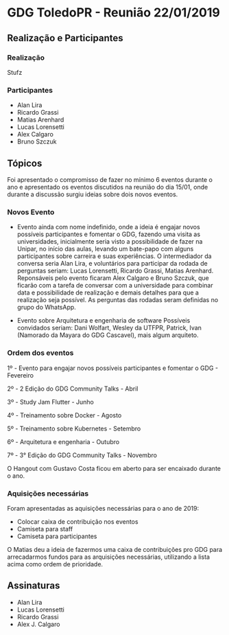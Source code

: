 # GDG ToledoPR - Reunião 22/01/2019
## Realização e Participantes
### Realização
Stufz

### Participantes

- Alan Lira
- Ricardo Grassi
- Matias Arenhard
- Lucas Lorensetti
- Alex Calgaro
- Bruno Szczuk

## Tópicos

Foi apresentado o compromisso de fazer no mínimo 6 eventos durante o ano e apresentado os eventos discutidos na reunião do dia 15/01,
onde durante a discussão surgiu ideias sobre dois novos eventos.

### Novos Evento

- Evento ainda com nome indefinido, onde a ideia é engajar novos possíveis participantes e fomentar o GDG, fazendo uma visita as universidades, inicialmente 
seria visto a possibilidade de fazer na Unipar, no início das aulas, levando um bate-papo com alguns participantes sobre carreira e suas 
experiências. O intermediador da conversa seria Alan Lira, e voluntários para participar da rodada de perguntas seriam: 
Lucas Lorensetti, Ricardo Grassi, Matias Arenhard. Reponsáveis pelo evento ficaram Alex Calgaro e Bruno Szczuk, que ficarão com a tarefa de
conversar com a universidade para combinar data e possibilidade de realização e demais detalhes para que a realização seja possível. As perguntas
das rodadas seram definidas no grupo do WhatsApp.

- Evento sobre Arquitetura e engenharia de software
Possíveis convidados seriam: Dani Wolfart, Wesley da UTFPR, Patrick, Ivan (Namorado da Mayara do GDG Cascavel), mais algum arquiteto.

### Ordem dos eventos

1º - Evento para engajar novos possíveis participantes e fomentar o GDG - Fevereiro

2º - 2 Edição do GDG Community Talks - Abril

3º - Study Jam Flutter - Junho

4º - Treinamento sobre Docker - Agosto

5º - Treinamento sobre Kubernetes - Setembro

6º - Arquitetura e engenharia - Outubro

7º - 3° Edição do GDG Community Talks - Novembro

O Hangout com Gustavo Costa ficou em aberto para ser encaixado durante o ano.

### Aquisições necessárias

Foram apresentadas as aquisições necessárias para o ano de 2019:

- Colocar caixa de contribuição nos eventos
- Camiseta para staff
- Camiseta para participantes

O Matias deu a ideia de fazermos uma caixa de contribuições pro GDG para arrecadarmos fundos para as arquisições necessárias, utilizando a lista acima
como ordem de prioridade.


## Assinaturas

- Alan Lira
- Lucas Lorensetti
- Ricardo Grassi
- Alex J. Calgaro
